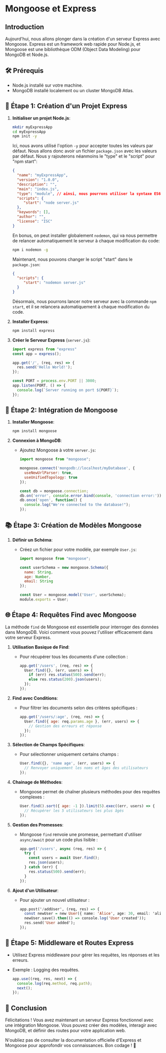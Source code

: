 # Mongoose et Express

## Introduction

Aujourd'hui, nous allons plonger dans la création d'un serveur Express avec Mongoose. Express est un framework web rapide pour Node.js, et Mongoose est une bibliothèque ODM (Object Data Modeling) pour MongoDB et Node.js.

## 🛠️ Prérequis

- Node.js installé sur votre machine.
- MongoDB installé localement ou un cluster MongoDB Atlas.

## 🌟 Étape 1: Création d'un Projet Express

1. **Initialiser un projet Node.js**:

   ```bash
   mkdir myExpressApp
   cd myExpressApp
   npm init -y
   ```

   Ici, nous avons utilisé l'option `-y` pour accepter toutes les valeurs par défaut. Nous allons donc avoir un fichier `package.json` avec les valeurs par défaut.
   Nous y rajouterons néanmoins le "type" et le "script" pour "npm start":

    ```json
    {
      "name": "myExpressApp",
      "version": "1.0.0",
      "description": "",
      "main": "index.js",
      "type": "module", // ainsi, nous pourrons utiliser la syntaxe ES6 dans notre projet pour les imports
      "scripts": {
         "start": "node server.js"
      },
      "keywords": [],
      "author": "",
      "license": "ISC"
    }
    ```

    En bonus, on peut installer globalement `nodemon`, qui va nous permettre de relancer automatiquement le serveur à chaque modification du code:

    ```bash
    npm i nodemon -g
    ```

    Maintenant, nous pouvons changer le script "start" dans le `package.json`:

    ```json
    {
      "scripts": {
         "start": "nodemon server.js"
      }
    }
    ```

    Désormais, nous pourrons lancer notre serveur avec la commande `npm start`, et il se relancera automatiquement à chaque modification du code.

2. **Installer Express**:

   ```bash
   npm install express
   ```

3. **Créer le Serveur Express** (`server.js`):

   ```js
   import express from "express"
   const app = express();

   app.get('/', (req, res) => {
     res.send('Hello World!');
   });

   const PORT = process.env.PORT || 3000;
   app.listen(PORT, () => {
     console.log(`Server running on port ${PORT}`);
   });
   ```

## 🐍 Étape 2: Intégration de Mongoose

1. **Installer Mongoose**:

   ```bash
   npm install mongoose
   ```

2. **Connexion à MongoDB**:
   - Ajoutez Mongoose à votre `server.js`:

     ```js
     import mongoose from "mongoose";

     mongoose.connect('mongodb://localhost/myDatabase', {
       useNewUrlParser: true,
       useUnifiedTopology: true
     });

     const db = mongoose.connection;
     db.on('error', console.error.bind(console, 'connection error:'));
     db.once('open', function() {
       console.log("We're connected to the database!");
     });
     ```

## 📚 Étape 3: Création de Modèles Mongoose

1. **Définir un Schéma**:
   - Créez un fichier pour votre modèle, par exemple `User.js`:

     ```js
     import mongoose from "mongoose";

     const userSchema = new mongoose.Schema({
       name: String,
       age: Number,
       email: String
     });

     const User = mongoose.model('User', userSchema);
     module.exports = User;
     ```

## 🌐 Étape 4: Requêtes Find avec Mongoose

La méthode `find` de Mongoose est essentielle pour interroger des données dans MongoDB. Voici comment vous pouvez l'utiliser efficacement dans votre serveur Express.

1. **Utilisation Basique de Find**:
   - Pour récupérer tous les documents d'une collection :

     ```js
     app.get('/users', (req, res) => {
       User.find({}, (err, users) => {
         if (err) res.status(500).send(err);
         else res.status(200).json(users);
       });
     });
     ```

2. **Find avec Conditions**:
   - Pour filtrer les documents selon des critères spécifiques :

     ```js
     app.get('/users/:age', (req, res) => {
       User.find({ age: req.params.age }, (err, users) => {
         // Gestion des erreurs et réponse
       });
     });
     ```

3. **Sélection de Champs Spécifiques**:
   - Pour sélectionner uniquement certains champs :

     ```js
     User.find({}, 'name age', (err, users) => {
       // Renvoyer uniquement les noms et âges des utilisateurs
     });
     ```

4. **Chainage de Méthodes**:
   - Mongoose permet de chaîner plusieurs méthodes pour des requêtes complexes :

     ```js
     User.find().sort({ age: -1 }).limit(5).exec((err, users) => {
       // Récupérer les 5 utilisateurs les plus âgés
     });
     ```

5. **Gestion des Promesses**:
   - Mongoose `find` renvoie une promesse, permettant d'utiliser `async/await` pour un code plus lisible :

     ```js
     app.get('/users', async (req, res) => {
       try {
         const users = await User.find();
         res.json(users);
       } catch (err) {
         res.status(500).send(err);
       }
     });
     ```

6. **Ajout d'un Utilisateur**:
   - Pour ajouter un nouvel utilisateur :

     ```hs
     app.post('/addUser', (req, res) => {
       const newUser = new User({ name: 'Alice', age: 30, email: 'alice@example.com' });
       newUser.save().then(() => console.log('User created'));
       res.send('User added');
     });
     ```

## 🧩 Étape 5: Middleware et Routes Express

- Utilisez Express middleware pour gérer les requêtes, les réponses et les erreurs.
- Exemple : Logging des requêtes.

  ```js
  app.use((req, res, next) => {
    console.log(req.method, req.path);
    next();
  });
  ```

## 🚦 Conclusion

Félicitations ! Vous avez maintenant un serveur Express fonctionnel avec une intégration Mongoose. Vous pouvez créer des modèles, interagir avec MongoDB, et définir des routes pour votre application web.

N'oubliez pas de consulter la documentation officielle d'Express et Mongoose pour approfondir vos connaissances. Bon codage ! 🎉
